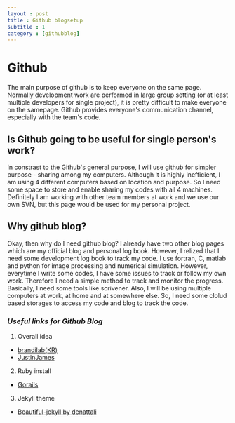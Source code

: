 ```yaml
---
layout : post
title : Github blogsetup
subtitle : 1
category : [githubblog]
---
```


# Github 
The main purpose of github is to keep everyone on the same page. Normally development work are performed in large group setting (or at least multiple developers for single project), it is pretty difficult to make everyone on the samepage. Github provides everyone's communication channel, especially with the team's code. 

## Is Github going to be useful for single person's work? 
In constrast to the Github's general purpose, I will use github for simpler purpose - sharing among my computers. Although it is highly inefficient, I am using 4 different computers based on location and purpose. So I need some space to store and enable sharing my codes with all 4 machines. Definitely I am working with other team members at work and we use our own SVN, but this page would be used for my personal project. 

## Why github blog? 
Okay, then why do I need github blog? I already have two other blog pages which are my official blog and personal log book. However, I relized that I need some development log book to track my code. I use fortran, C, matlab and python for image processing and numerical simulation. However, everytime I write some codes, I have some issues to track or follow my own work. Therefore I need a simple method to track and monitor the progress. Basically, I need some tools like scrivener. Also, I will be using multiple computers at work, at home and at somewhere else. So, I need some clolud based storages to access my code and blog to track the code. 

### _Useful links for Github Blog_
1. Overall idea
* [brandilab(KR)](http://labs.brandi.co.kr/2018/05/14/chunbs.html) 
* [JustinJames](https://digitaldrummerj.me/blogging-on-github-part-5-adding-a-category-page/) 
2. Ruby install
* [Gorails](https://gorails.com/setup/osx/10.12-sierra)
3. Jekyll theme
* [Beautiful-jekyll by denattali](https://deanattali.com/beautiful-jekyll/)
